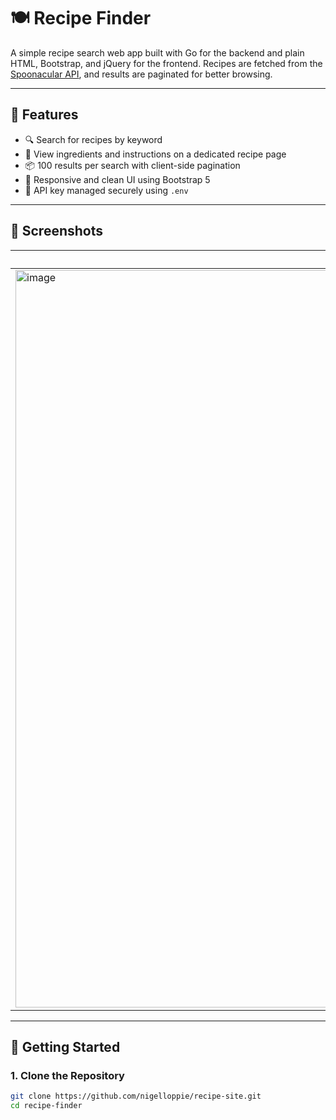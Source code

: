 # 🍽️ Recipe Finder

A simple recipe search web app built with Go for the backend and plain HTML, Bootstrap, and jQuery for the frontend. Recipes are fetched from the [Spoonacular API](https://spoonacular.com/food-api), and results are paginated for better browsing.

---

## 🧰 Features

- 🔍 Search for recipes by keyword
- 📄 View ingredients and instructions on a dedicated recipe page
- 📦 100 results per search with client-side pagination
- 🎨 Responsive and clean UI using Bootstrap 5
- 🔐 API key managed securely using `.env`

---

## 📸 Screenshots

| Search Page                              | Recipe Details Page                      |
|------------------------------------------|-------------------------------------------|
|<img width="2020" height="1180" alt="image" src="https://github.com/user-attachments/assets/2782e41d-72ba-4ca3-b80c-8d2628a2ad64" />| <img width="2020" height="1180" alt="image" src="https://github.com/user-attachments/assets/eaaf10e8-c1ec-4b0f-ba08-8c2244575d94" />

---

## 🚀 Getting Started

### 1. Clone the Repository

```bash
git clone https://github.com/nigelloppie/recipe-site.git
cd recipe-finder
